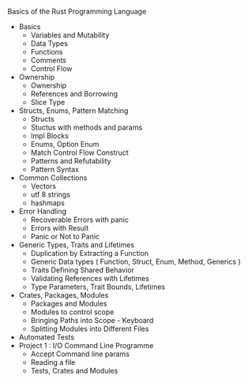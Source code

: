 Basics of the Rust Programming Language
  - Basics 
    - Variables and Mutability
    - Data Types
    - Functions
    - Comments
    - Control Flow
  - Ownership
    - Ownership
    - References and Borrowing
    - Slice Type
  - Structs, Enums, Pattern Matching
    - Structs
    - Stuctus with methods and params
    - Impl Blocks
    - Enums, Option Enum
    - Match Control Flow Construct
    - Patterns and Refutability
    - Pattern Syntax
  - Common Collections
    - Vectors
    - utf 8 strings
    - hashmaps
  - Error Handling
    - Recoverable Errors with panic
    - Errors with Result
    - Panic or Not to Panic
  - Generic Types, Traits and Lifetimes
    - Duplication by Extracting a Function
    - Generic Data types ( Function, Struct, Enum, Method, Generics )
    - Traits Defining Shared Behavior
    - Validating References with Lifetimes
    - Type Parameters, Trait Bounds, Lifetimes
  - Crates, Packages, Modules
    - Packages and Modules
    - Modules to control scope
    - Bringing Paths into Scope - Keyboard
    - Splitting Modules into Different Files
  - Automated Tests
  - Project 1 : I/O Command Line Programme
    - Accept Command line params
    - Reading a file
    - Tests, Crates and Modules
